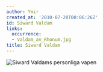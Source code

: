 ```yaml
---
author: Ymir
created_at: '2010-07-20T00:06:26Z'
id: Siward Valdam
links:
  occurrence:
  - Valdam_av_Rhonum.jpg
title: Siward Valdam
---
```


![Siward Valdams personliga vapen]

  [Siward Valdams personliga vapen]: Valdam_av_Rhonum.jpg "Siward Valdams personliga vapen"